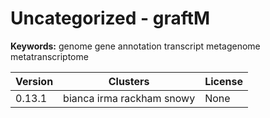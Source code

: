 # Uncategorized - graftM



**Keywords:** genome gene annotation transcript metagenome metatranscriptome



| Version | Clusters | License |
| ------- | -------- | ------- |
| 0.13.1 | bianca irma rackham snowy | None |
